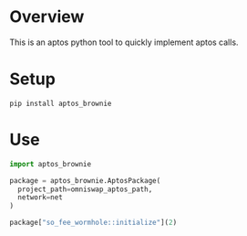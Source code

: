 # Overview

This is an aptos python tool to quickly implement aptos calls.



# Setup

~~~shell
pip install aptos_brownie
~~~



# Use

~~~python
import aptos_brownie

package = aptos_brownie.AptosPackage(
  project_path=omniswap_aptos_path,
  network=net
)

package["so_fee_wormhole::initialize"](2)
~~~

